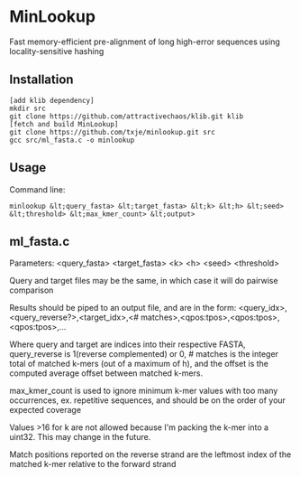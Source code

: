 MinLookup
=======

Fast memory-efficient pre-alignment of long high-error sequences using locality-sensitive hashing


Installation
-------

    [add klib dependency]
    mkdir src
    git clone https://github.com/attractivechaos/klib.git klib
    [fetch and build MinLookup]
    git clone https://github.com/txje/minlookup.git src
    gcc src/ml_fasta.c -o minlookup


Usage
-----

Command line:

    minlookup &lt;query_fasta> &lt;target_fasta> &lt;k> &lt;h> &lt;seed> &lt;threshold> &lt;max_kmer_count> &lt;output>


ml_fasta.c
----------

Parameters: &lt;query_fasta> &lt;target_fasta> &lt;k> &lt;h> &lt;seed> &lt;threshold>

Query and target files may be the same, in which case it will do pairwise comparison

Results should be piped to an output file, and are in the form:
&lt;query_idx>,&lt;query_reverse?>,&lt;target_idx>,&lt;# matches>,&lt;qpos:tpos>,&lt;qpos:tpos>,&lt;qpos:tpos>,...

Where query and target are indices into their respective FASTA, query_reverse is 1(reverse complemented) or 0, # matches is the integer total of matched k-mers (out of a maximum of h), and the offset is the computed average offset between matched k-mers.

max_kmer_count is used to ignore minimum k-mer values with too many occurrences, ex. repetitive sequences, and should be on the order of your expected coverage

Values >16 for k are not allowed because I'm packing the k-mer into a uint32. This may change in the future.

Match positions reported on the reverse strand are the leftmost index of the matched k-mer relative to the forward strand

